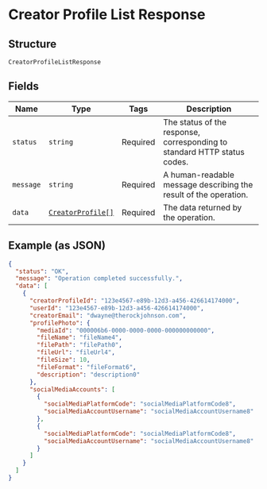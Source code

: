 
# Creator Profile List Response

## Structure

`CreatorProfileListResponse`

## Fields

| Name | Type | Tags | Description |
|  --- | --- | --- | --- |
| `status` | `string` | Required | The status of the response, corresponding to standard HTTP status codes. |
| `message` | `string` | Required | A human-readable message describing the result of the operation. |
| `data` | [`CreatorProfile[]`](../../doc/models/creator-profile.md) | Required | The data returned by the operation. |

## Example (as JSON)

```json
{
  "status": "OK",
  "message": "Operation completed successfully.",
  "data": [
    {
      "creatorProfileId": "123e4567-e89b-12d3-a456-426614174000",
      "userId": "123e4567-e89b-12d3-a456-426614174000",
      "creatorEmail": "dwayne@therockjohnson.com",
      "profilePhoto": {
        "mediaId": "000006b6-0000-0000-0000-000000000000",
        "fileName": "fileName4",
        "filePath": "filePath0",
        "fileUrl": "fileUrl4",
        "fileSize": 10,
        "fileFormat": "fileFormat6",
        "description": "description0"
      },
      "socialMediaAccounts": [
        {
          "socialMediaPlatformCode": "socialMediaPlatformCode8",
          "socialMediaAccountUsername": "socialMediaAccountUsername8"
        },
        {
          "socialMediaPlatformCode": "socialMediaPlatformCode8",
          "socialMediaAccountUsername": "socialMediaAccountUsername8"
        }
      ]
    }
  ]
}
```

